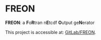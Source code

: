 # FREON

**FREON**: a **F**o**R**tran n**E**tcdf **O**utput ge**N**erator

This project is accessible at: [GitLab/FREON](https://github.com/dmr-dj/FREON).
